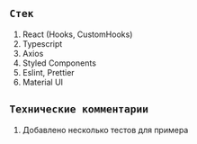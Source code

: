 ## `Стек`
1. React (Hooks, CustomHooks)
2. Typescript
3. Axios
4. Styled Components
5. Eslint, Prettier
6. Material UI
## `Технические комментарии`
1. Добавлено несколько тестов для примера
